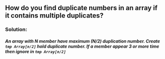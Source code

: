 ## How do you find duplicate numbers in an array if it contains multiple duplicates?

### Solution:
##### An array with N member have maximum (N/2) duplication number. Create `tmp Array[n/2]` hold duplicate number. If a member appear 3 or more time then ignore in `tmp Array[n/2]`
